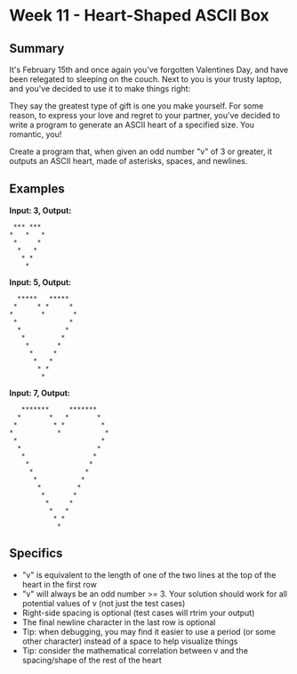 # Week 11 - Heart-Shaped ASCII Box

## Summary

It's February 15th and once again you've forgotten Valentines Day, and have been relegated to sleeping on the couch. Next to you is your trusty laptop, and you've decided to use it to make things right:

They say the greatest type of gift is one you make yourself. For some reason, to express your love and regret to your partner, you've decided to write a program to generate an ASCII heart of a specified size. You romantic, you!

Create a program that, when given an odd number "v" of 3 or greater, it outputs an ASCII heart, made of asterisks, spaces, and newlines.

## Examples

**Input: 3, Output:**

     *** ***
    *   *   *
     *     *
      *   *
       * *
        *


**Input: 5, Output:**

      *****   *****
     *     * *     *
    *       *       *
     *             *
      *           *
       *         *
        *       *
         *     *
          *   *
           * *
            *

**Input: 7, Output:**

       *******     *******
      *       *   *       *
     *         * *         *
    *           *           *
     *                     *
      *                   *
       *                 *
        *               *
         *             *
          *           *
           *         *
            *       *
             *     *
              *   *
               * *
                *


## Specifics

* "v" is equivalent to the length of one of the two lines at the top of the heart in the first row
* "v" will always be an odd number >= 3. Your solution should work for all potential values of v (not just the test cases)
* Right-side spacing is optional (test cases will rtrim your output)
* The final newline character in the last row is optional
* Tip: when debugging, you may find it easier to use a period (or some other character) instead of a space to help visualize things
* Tip: consider the mathematical correlation between v and the spacing/shape of the rest of the heart
